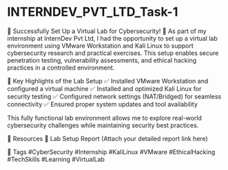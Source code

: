 # INTERNDEV_PVT_LTD_Task-1
🚀 Successfully Set Up a Virtual Lab for Cybersecurity! 🔐
As part of my internship at InternDev Pvt Ltd, I had the opportunity to set up a virtual lab environment using VMware Workstation and Kali Linux to support cybersecurity research and practical exercises. This setup enables secure penetration testing, vulnerability assessments, and ethical hacking practices in a controlled environment.

📌 Key Highlights of the Lab Setup
✅ Installed VMware Workstation and configured a virtual machine
✅ Installed and optimized Kali Linux for security testing
✅ Configured network settings (NAT/Bridged) for seamless connectivity
✅ Ensured proper system updates and tool availability

This fully functional lab environment allows me to explore real-world cybersecurity challenges while maintaining security best practices.

📎 Resources
📄 Lab Setup Report (Attach your detailed report link here)

🔖 Tags
#CyberSecurity #Internship #KaliLinux #VMware #EthicalHacking #TechSkills #Learning #VirtualLab
